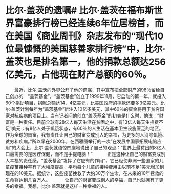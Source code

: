 # 比尔·盖茨的遗嘱# 比尔·盖茨在福布斯世界富豪排行榜已经连续6年位居榜首，而在美国《商业周刊》杂志发布的“现代10位最慷慨的美国慈善家排行榜”中，比尔·盖茨也是排名第一，他的捐款总额达256亿美元，占他现在财产总额的60％。 
　　最近，比尔·盖茨向外界公开了他的遗嘱，其中宣布把全部财产的98％留给自己创办的　“盖茨基金”。“盖茨基金”创立于1999年11月，它启动的第一年，就投入60个捐助项目，捐献总额达14．4亿美元，比美国政府的捐款还要多3亿美元。比尔·盖茨计划每年为“盖茨基金”新注入10亿多美元，其中60％的资金将用于贫穷国家对抗疾病的项目上。当有记者问他创立“盖茨基金”的初衷是什么时，他说：“财富是一种责任。目前全球有28亿人每天生活在贫困之中，有13亿人每天生括费不足1美元；有8亿人处于饥饿状态，有60％的人生活在基本卫生设施匮乏的地区。作为全球的首富，我有责任让自己的财富变成别人的幸福，为更多的人消除饥饿、贫穷和疾病。”所以早在2000年，在西雅图举行的一次“在发展中国家拓展电脑应用”的大会上，比尔·盖茨就语惊四座地说出了自己的观点：“世界上最贫困的8亿人口最需要的是医疗保健，而不是手提电脑！” 
　　　正是这种让自己的财富变成别人幸福的责任感，“盖茨基金”发挥了它应有的作用”，它已经使非洲一些国家的儿童疫苗接种率有了大幅度提高，平均每个儿童的接种费用由以前不足1美元增加到现在的10美元。据统计，这些疫苗挽救了大约30万个生命，在未来的10年拯救的生命将达到几百万人。 
　　　让自己的财富变成别人的幸福，自己也就拥有了更多的幸福。我想，比尔·盖茨就是这样一种幸福的人。
  